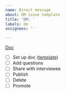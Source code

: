 ```yaml
---
name: Direct message
about: DM issue template
title: 'DM: '
labels: dm
assignees: ''

---
```


[Doc]()

- [ ] Set up doc ([template](https://docs.google.com/document/d/1GdhZmFvKs7QUWCZ9bt55_Qoe_RGAHN4_FxLOGhxDgDs/edit?usp=sharing))
- [ ] Add questions
- [ ] Share with interviewee
- [ ] Publish
- [ ] Delete
- [ ] Promote
